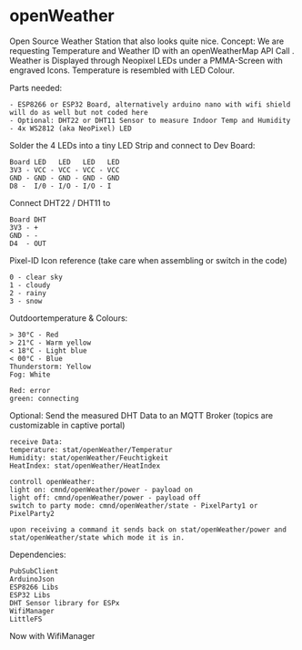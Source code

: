 # openWeather
Open Source Weather Station that also looks quite nice.
Concept:
We are requesting Temperature and Weather ID with an openWeatherMap API Call . Weather is Displayed through Neopixel LEDs under a PMMA-Screen with engraved Icons. Temperature is resembled with LED Colour.

Parts needed:

    - ESP8266 or ESP32 Board, alternatively arduino nano with wifi shield will do as well but not coded here
    - Optional: DHT22 or DHT11 Sensor to measure Indoor Temp and Humidity
    - 4x WS2812 (aka NeoPixel) LED

Solder the 4 LEDs into a tiny LED Strip and connect to Dev Board:

    Board LED   LED   LED   LED
    3V3 - VCC - VCC - VCC - VCC
    GND - GND - GND - GND - GND
    D8 -  I/0 - I/O - I/O - I

Connect DHT22 / DHT11 to

    Board DHT
    3V3 - +
    GND - -
    D4  - OUT

Pixel-ID Icon reference (take care when assembling or switch in the code)

    0 - clear sky
    1 - cloudy
    2 - rainy
    3 - snow

Outdoortemperature & Colours:

    > 30°C - Red
    > 21°C - Warm yellow
    < 18°C - Light blue
    < 00°C - Blue
    Thunderstorm: Yellow
    Fog: White

    Red: error
    green: connecting

Optional: Send the measured DHT Data to an MQTT Broker (topics are customizable in captive portal)
    
    receive Data:
    temperature: stat/openWeather/Temperatur
    Humidity: stat/openWeather/Feuchtigkeit
    HeatIndex: stat/openWeather/HeatIndex
    
    controll openWeather:
    light on: cmnd/openWeather/power - payload on
    light off: cmnd/openWeather/power - payload off
    switch to party mode: cmnd/openWeather/state - PixelParty1 or PixelParty2
    
    upon receiving a command it sends back on stat/openWeather/power and stat/openWeather/state which mode it is in.
    
Dependencies:

    PubSubClient
    ArduinoJson
    ESP8266 Libs
    ESP32 Libs
    DHT Sensor library for ESPx
    WifiManager
    LittleFS
    
Now with WifiManager
